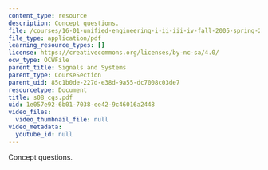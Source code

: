 ```yaml
---
content_type: resource
description: Concept questions.
file: /courses/16-01-unified-engineering-i-ii-iii-iv-fall-2005-spring-2006/1e057e926b017038ee429c46016a2448_s08_cgs.pdf
file_type: application/pdf
learning_resource_types: []
license: https://creativecommons.org/licenses/by-nc-sa/4.0/
ocw_type: OCWFile
parent_title: Signals and Systems
parent_type: CourseSection
parent_uid: 85c1b0de-227d-e38d-9a55-dc7008c03de7
resourcetype: Document
title: s08_cgs.pdf
uid: 1e057e92-6b01-7038-ee42-9c46016a2448
video_files:
  video_thumbnail_file: null
video_metadata:
  youtube_id: null
---
```

Concept questions.